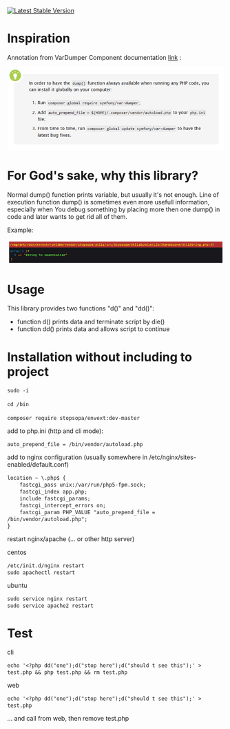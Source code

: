 [![Latest Stable Version](https://poser.pugx.org/stopsopa/envext/v/stable)](https://packagist.org/packages/stopsopa/envext)

Inspiration
===

Annotation from VarDumper Component documentation [link](http://symfony.com/doc/current/components/var_dumper.html) :

![ScreenShot](https://raw.githubusercontent.com/stopsopa/envext/master/inspiration.bmp)


For God's sake, why this library?
===
Normal dump() function prints variable, but usually it's not enough. Line of execution function dump() is sometimes even more usefull information, especially when You debug something by placing more then one dump() in code and later wants to get rid all of them.

Example:

![ScreenShot](https://raw.githubusercontent.com/stopsopa/envext/master/web.bmp)

Usage 
===

This library provides two functions "d()" and "dd()":

* function d() prints data and terminate script by die()
* function dd() prints data and allows script to continue

Installation without including to project
===

    sudo -i
    
    cd /bin
    
    composer require stopsopa/envext:dev-master
    
add to php.ini (http and cli mode):    
    
    auto_prepend_file = /bin/vendor/autoload.php  
    
add to nginx configuration (usually somewhere in /etc/nginx/sites-enabled/default.conf)
 
    location ~ \.php$ {
        fastcgi_pass unix:/var/run/php5-fpm.sock;
        fastcgi_index app.php;
        include fastcgi_params;
        fastcgi_intercept_errors on;
        fastcgi_param PHP_VALUE "auto_prepend_file = /bin/vendor/autoload.php";
    }
 
    
restart nginx/apache (... or other http server)
    
centos    
  
  
    /etc/init.d/nginx restart
    sudo apachectl restart
     
ubuntu
     
     
    sudo service nginx restart
    sudo service apache2 restart

Test
===

cli



    echo '<?php dd("one");d("stop here");d("should t see this");' > test.php && php test.php && rm test.php
    
    
web
    
    
    echo '<?php dd("one");d("stop here");d("should t see this");' > test.php
    
... and call from web, then remove test.php   
 
 

    
    


